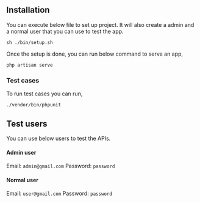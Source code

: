 ## Installation

You can execute below file to set up project. It will also create a admin and a normal user that you can use to test the app.

```
sh ./bin/setup.sh
```

Once the setup is done, you can run below command to serve an app,
```
php artisan serve
```

### Test cases

To run test cases you can run,

```
./vendor/bin/phpunit 
```

## Test users

You can use below users to test the APIs.

#### Admin user

Email: `admin@gmail.com`
Password: `password`

#### Normal user

Email: `user@gmail.com`
Password: `password`

